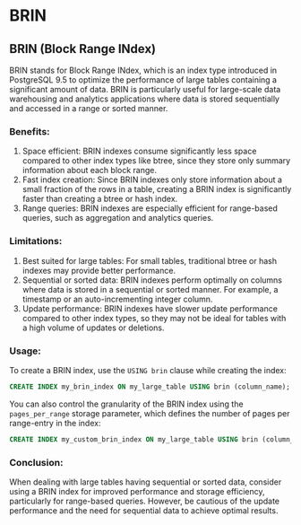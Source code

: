 # BRIN

## BRIN (Block Range INdex)

BRIN stands for Block Range INdex, which is an index type introduced in PostgreSQL 9.5 to optimize the performance of large tables containing a significant amount of data. BRIN is particularly useful for large-scale data warehousing and analytics applications where data is stored sequentially and accessed in a range or sorted manner.

### Benefits:

1. Space efficient: BRIN indexes consume significantly less space compared to other index types like btree, since they store only summary information about each block range.
2. Fast index creation: Since BRIN indexes only store information about a small fraction of the rows in a table, creating a BRIN index is significantly faster than creating a btree or hash index.
3. Range queries: BRIN indexes are especially efficient for range-based queries, such as aggregation and analytics queries.

### Limitations:

1. Best suited for large tables: For small tables, traditional btree or hash indexes may provide better performance.
2. Sequential or sorted data: BRIN indexes perform optimally on columns where data is stored in a sequential or sorted manner. For example, a timestamp or an auto-incrementing integer column.
3. Update performance: BRIN indexes have slower update performance compared to other index types, so they may not be ideal for tables with a high volume of updates or deletions.

### Usage:

To create a BRIN index, use the `USING brin` clause while creating the index:

```sql
CREATE INDEX my_brin_index ON my_large_table USING brin (column_name);
```

You can also control the granularity of the BRIN index using the `pages_per_range` storage parameter, which defines the number of pages per range-entry in the index:

```sql
CREATE INDEX my_custom_brin_index ON my_large_table USING brin (column_name) WITH (pages_per_range = 128);
```

### Conclusion:

When dealing with large tables having sequential or sorted data, consider using a BRIN index for improved performance and storage efficiency, particularly for range-based queries. However, be cautious of the update performance and the need for sequential data to achieve optimal results.